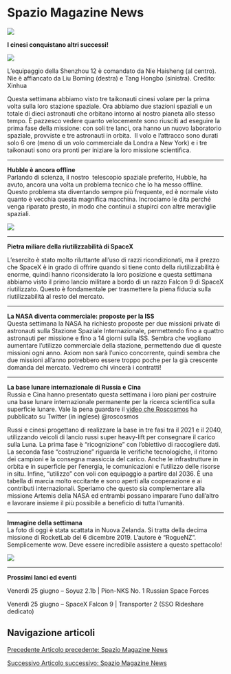 Spazio Magazine News
====================

![](https://www.adaa.it/wp/wp-content/uploads/2021/06/cinesi-1000x288.jpeg)

**I cinesi conquistano altri successi!**

![](https://www.adaa.it/wp/wp-content/uploads/2021/06/cinesi.jpeg)

L’equipaggio della Shenzhou 12 è comandato da Nie Haisheng (al centro). Nie è affiancato da Liu Boming (destra) e Tang Hongbo (sinistra). Credito: Xinhua

Questa settimana abbiamo visto tre taikonauti cinesi volare per la prima volta sulla loro stazione spaziale. Ora abbiamo due stazioni spaziali e un totale di dieci astronauti che orbitano intorno al nostro pianeta allo stesso tempo. È pazzesco vedere quanto velocemente sono riusciti ad eseguire la prima fase della missione: con soli tre lanci, ora hanno un nuovo laboratorio spaziale, provviste e tre astronauti in orbita.  Il volo e l’attracco sono durati solo 6 ore (meno di un volo commerciale da Londra a New York) e i tre taikonauti sono ora pronti per iniziare la loro missione scientifica.

* * *

**Hubble è ancora offline**   
Parlando di scienza, il nostro  telescopio spaziale preferito, Hubble, ha avuto, ancora una volta un problema tecnico che lo ha messo offline. Questo problema sta diventando sempre più frequente, ed è normale visto quanto è vecchia questa magnifica macchina. Incrociamo le dita perché venga riparato presto, in modo che continui a stupirci con altre meraviglie spaziali.

![](https://www.adaa.it/wp/wp-content/uploads/2021/06/hubble.jpeg)

* * *

**Pietra miliare della riutilizzabilità di SpaceX**

L’esercito è stato molto riluttante all’uso di razzi ricondizionati, ma il prezzo che SpaceX è in grado di offrire quando si tiene conto della riutilizzabilità è enorme, quindi hanno riconsiderato la loro posizione e questa settimana abbiamo visto il primo lancio militare a bordo di un razzo Falcon 9 di SpaceX riutilizzato. Questo è fondamentale per trasmettere la piena fiducia sulla riutilizzabilità al resto del mercato. 

* * *

**La NASA diventa commerciale: proposte per la ISS**  
Questa settimana la NASA ha richiesto proposte per due missioni private di astronauti sulla Stazione Spaziale Internazionale, permettendo fino a quattro astronauti per missione e fino a 14 giorni sulla ISS. Sembra che vogliano aumentare l’utilizzo commerciale della stazione, permettendo due di queste missioni ogni anno. Axiom non sarà l’unico concorrente, quindi sembra che due missioni all’anno potrebbero essere troppo poche per la già crescente domanda del mercato. Vedremo chi vincerà i contratti!

* * *

**La base lunare internazionale di Russia e Cina**  
Russia e Cina hanno presentato questa settimana i loro piani per costruire una base lunare internazionale permanente per la ricerca scientifica sulla superficie lunare. Vale la pena guardare il [video che Roscosmos](https://twitter.com/i/status/1405137294076559364) ha pubblicato su Twitter (in inglese) @roscosmos 

Russi e cinesi progettano di realizzare la base in tre fasi tra il 2021 e il 2040, utilizzando veicoli di lancio russi super heavy-lift per consegnare il carico sulla Luna. La prima fase è “ricognizione” con l’obiettivo di raccogliere dati. La seconda fase “costruzione” riguarda le verifiche tecnologiche, il ritorno dei campioni e la consegna massiccia del carico. Anche le infrastrutture in orbita e in superficie per l’energia, le comunicazioni e l’utilizzo delle risorse in situ. Infine, “utilizzo” con voli con equipaggio a partire dal 2036. È una tabella di marcia molto eccitante e sono aperti alla cooperazione e ai contributi internazionali. Speriamo che questo sia complementare alla missione Artemis della NASA ed entrambi possano imparare l’uno dall’altro e lavorare insieme il più possibile a beneficio di tutta l’umanità.

* * *

**Immagine della settimana**  
La foto di oggi è stata scattata in Nuova Zelanda. Si tratta della decima missione di RocketLab del 6 dicembre 2019. L’autore è “RogueNZ”. Semplicemente wow. Deve essere incredibile assistere a questo spettacolo!

![](https://www.adaa.it/wp/wp-content/uploads/2021/06/immagine-settimana.jpeg)

* * *

  
**Prossimi lanci ed eventi**

Venerdì 25 giugno – Soyuz 2.1b | Pion-NKS No. 1 Russian Space Forces

Venerdì 25 giugno – SpaceX Falcon 9 | Transporter 2 (SSO Rideshare dedicato)

Navigazione articoli
--------------------

[Precedente Articolo precedente: Spazio Magazine News](https://www.adaa.it/2021/06/07/spazio-magazine-news-4/)

[Successivo Articolo successivo: Spazio Magazine News](https://www.adaa.it/2021/06/27/spazio-magazine-news-6/)